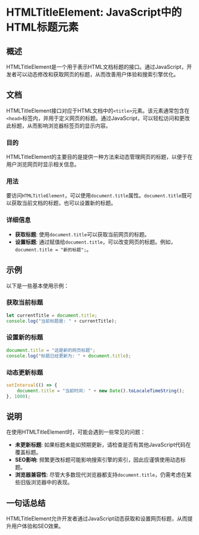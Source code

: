 <!--
Meta Description: # HTMLTitleElement: JavaScript中的HTML标题元素 ## 概述 HTMLTitleElement是一个用于表示HTML文档标题的接口。通过JavaScript，开发者可以动态修改和获取网页的标题，从而改善用户体验和搜索引擎优化。 ## 文档 HTMLTitleEleme...
Meta Keywords: title, document, javascript, htmltitleelement, 通过javascript
-->

# HTMLTitleElement: JavaScript中的HTML标题元素

## 概述
HTMLTitleElement是一个用于表示HTML文档标题的接口。通过JavaScript，开发者可以动态修改和获取网页的标题，从而改善用户体验和搜索引擎优化。

## 文档
HTMLTitleElement接口对应于HTML文档中的`<title>`元素。该元素通常包含在`<head>`标签内，并用于定义网页的标题。通过JavaScript，可以轻松访问和更改此标题，从而影响浏览器标签页的显示内容。

### 目的
HTMLTitleElement的主要目的是提供一种方法来动态管理网页的标题，以便于在用户浏览网页时显示相关信息。

### 用法
要访问`HTMLTitleElement`，可以使用`document.title`属性。`document.title`既可以获取当前文档的标题，也可以设置新的标题。

### 详细信息
- **获取标题**: 使用`document.title`可以获取当前网页的标题。
- **设置标题**: 通过赋值给`document.title`，可以改变网页的标题。例如，`document.title = "新的标题";`。

## 示例
以下是一些基本使用示例：

### 获取当前标题
```javascript
let currentTitle = document.title;
console.log("当前标题是: " + currentTitle);
```

### 设置新的标题
```javascript
document.title = "这是新的网页标题";
console.log("标题已经更新为: " + document.title);
```

### 动态更新标题
```javascript
setInterval(() => {
    document.title = "当前时间: " + new Date().toLocaleTimeString();
}, 1000);
```

## 说明
在使用HTMLTitleElement时，可能会遇到一些常见的问题：

- **未更新标题**: 如果标题未能如预期更新，请检查是否有其他JavaScript代码在覆盖标题。
- **SEO影响**: 频繁更改标题可能影响搜索引擎的索引，因此应谨慎使用动态标题。
- **浏览器兼容性**: 尽管大多数现代浏览器都支持`document.title`，仍需考虑在某些旧版浏览器中的表现。

## 一句话总结
HTMLTitleElement允许开发者通过JavaScript动态获取和设置网页标题，从而提升用户体验和SEO效果。